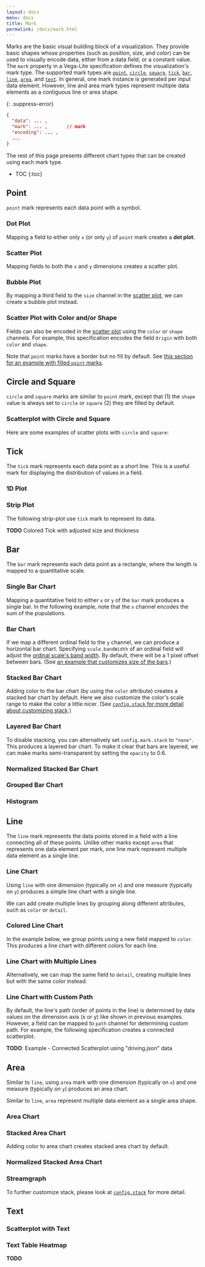 ```yaml
---
layout: docs
menu: docs
title: Mark
permalink: /docs/mark.html
---
```


Marks are the basic visual building block of a visualization.  They provide basic shapes whose properties (such as position, size, and color) can be used to visually encode data, either from a data field, or a constant value.  The `mark` property in a Vega-Lite specification defines the visualization's mark type.  The supported mark types are [`point`](#point-mark), [`circle`](#circle-and-square-marks), [`square`](#circle-and-square-marks), [`tick`](#tick-mark), [`bar`](#bar-mark), [`line`](#line-mark), [`area`](#area), and [`text`](#text).  In general, one mark instance is generated per input data element. However, line and area mark types represent multiple data elements as a contiguous line or area shape.


{: .suppress-error}
```json
{
  "data": ... ,       
  "mark": ... ,       // mark
  "encoding": ... ,
  ...
}
```


<!-- why mark-based approach over chart typology + but we support variety of chart types -->

The rest of this page presents different chart types that can be created using each mark type.

* TOC
{:toc}


## Point

`point` mark represents each data point with a symbol.  

### Dot Plot

Mapping a field to either only `x` (or only `y`) of `point` mark creates a **dot plot**.

<span class="vl-example" data-name="point_1d" data-dir="docs"></span>

### Scatter Plot

Mapping fields to both the `x` and `y` dimensions creates a scatter plot.

<span class="vl-example" data-name="scatter"></span>

### Bubble Plot

By mapping a third field to the `size` channel in the [scatter plot](#scatter), we can create a bubble plot instead.

<span class="vl-example" data-name="scatter_bubble"></span>

<span class="vl-example" data-name="scatter_color_shape"></span>


### Scatter Plot with Color and/or Shape

Fields can also be encoded in the [scatter plot](#scatter) using the `color` or `shape` channels.
For example, this specification encodes the field `Origin` with both `color` and `shape`.

<span class="vl-example" data-name="scatter_colored_with_shape"></span>

Note that `point` marks have a border but no fill by default.
See [this section for an example with filled `point` marks](config.html#config.mark.filled).

## Circle and Square

`circle` and `square` marks are similar to `point` mark, except that (1) the `shape` value is always set to `circle` or `square` (2) they are filled by default.

### Scatterplot with Circle and Square

Here are some examples of scatter plots with `circle` and `square`:

<span class="vl-example" data-name="circle" data-dir="docs"></span>

<span class="vl-example" data-name="square" data-dir="docs"></span>


## Tick

The `tick` mark represents each data point as a short line.  This is a useful mark for displaying the distribution of values in a field.

### 1D Plot

<!-- TODO -->

### Strip Plot

<!-- TODO: better explain this -->
The following strip-plot use `tick` mark to represent its data.

<span class="vl-example" data-name="tick"></span>

__TODO__ Colored Tick with adjusted size and thickness

## Bar

The `bar` mark represents each data point as a rectangle, where the length is mapped to a quantitative scale.


### Single Bar Chart

Mapping a quantitative field to either `x` or `y` of the `bar` mark produces a single bar.  In the following example, note that the `x` channel encodes the sum of the populations.

<span class="vl-example" data-name="bar_1d" data-dir="docs"></span>


### Bar Chart

If we map a different ordinal field to the `y` channel, we can produce a horizontal bar chart. Specifying `scale.bandWidth` of an ordinal field will adjust the [ordinal scale's band width](https://github.com/mbostock/d3/wiki/Ordinal-Scales#ordinal_rangeBands).  By default, there will be a 1 pixel offset between bars.  (See [an example that customizes size of the bars](encoding.html#ex-bar-size).)

<!-- TODO: Need to update docs our and Vega's scale.bandWidth property and link there instead -->

<span class="vl-example" data-name="bar_aggregate"></span>


### Stacked Bar Chart

Adding color to the bar chart (by using the `color` attribute) creates a stacked bar chart by default.  Here we also customize the color's scale range to make the color a little nicer.
(See [`config.stack` for more detail about customizing stack](config.html#stack-config).)


<span class="vl-example" data-name="stacked_bar_population" data-dir="docs"></span>


### Layered Bar Chart

To disable stacking, you can alternatively set `config.mark.stack` to `"none"`.
This produces a layered bar chart.
To make it clear that bars are layered, we can make marks semi-transparent by setting the `opacity` to 0.6.

<span class="vl-example" data-name="bar_layered_transparent"></span>


### Normalized Stacked Bar Chart



### Grouped Bar Chart
<!-- [Faceting](#encoding.md) a bar chart can produce a grouped bar chart. -->

<!-- ### Table Heat Map -->

### Histogram


## Line

The `line` mark represents the data points stored in a field with a line connecting all of these points.  Unlike other marks except `area` that represents one data element per mark, one line mark represent multiple data element as a single line.  

### Line Chart

Using `line` with one dimension (typically on `x`) and one measure (typically on `y`) produces a simple line chart with a single line.

<span class="vl-example" data-name="line"></span>

We can add create multiple lines by grouping along different attributes, such as `color` or `detail`.

### Colored Line Chart

In the example below, we group points using a new field mapped to `color`. This produces a line chart with different colors for each line.

<span class="vl-example" data-name="line_color"></span>

### Line Chart with Multiple Lines

Alternatively, we can map the same field to `detail`, creating multiple lines but with the same color instead.

<span class="vl-example" data-name="line_detail" data-dir="docs"></span>

### Line Chart with Custom Path

By default, the line's path (order of points in the line) is determined by data values on the dimension axis (x or y) like shown in previous examples.
However, a field can be mapped to `path` channel for determining custom path.
For example, the following specification creates a connected scatterplot.  

__TODO__: Example - Connected Scatterplot using "driving.json" data

## Area

Similar to `line`, using `area` mark with one dimension (typically on `x`)
and one measure (typically on `y`) produces an area chart.  

Similar to `line`, `area` represent multiple data element as a single area shape.  

### Area Chart


### Stacked Area Chart


Adding color to area chart creates stacked area chart by default.


### Normalized Stacked Area Chart
<!-- normalized area chart -->


### Streamgraph

To further customize stack, please look at [`config.stack`](config.html#stack-config) for more detail.


## Text

### Scatterplot with Text

### Text Table Heatmap
__TODO__

